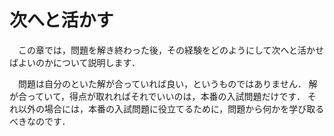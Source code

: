 # 次へと活かす
　この章では，問題を解き終わった後，その経験をどのようにして次へと活かせばよいのかについて説明します．

　問題は自分のといた解が合っていれば良い，というものではありません．
解が合っていて，得点が取れればそれでいいのは，本番の入試問題だけです．
それ以外の場合には，本番の入試問題に役立てるために，問題から何かを学び取るべきなのです．

